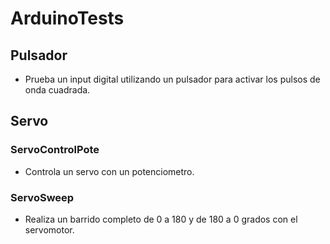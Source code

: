 # ArduinoTests
## Pulsador
* Prueba un input digital utilizando un pulsador para activar los pulsos de onda cuadrada.
## Servo
### ServoControlPote
* Controla un servo con un potenciometro.
### ServoSweep
* Realiza un barrido completo de 0 a 180 y de 180 a 0 grados con el servomotor.
